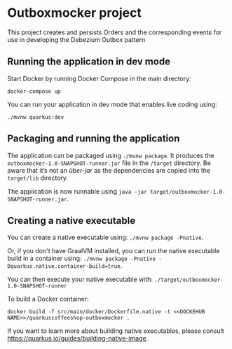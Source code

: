 # Outboxmocker project

This project creates and persists Orders and the corresponding events for use in developing the Debezium Outbox pattern

## Running the application in dev mode

Start Docker by running Docker Compose in the main directory:

```shell script
docker-compose up
```

You can run your application in dev mode that enables live coding using:
```
./mvnw quarkus:dev
```

## Packaging and running the application

The application can be packaged using `./mvnw package`.
It produces the `outboxmocker-1.0-SNAPSHOT-runner.jar` file in the `/target` directory.
Be aware that it’s not an _über-jar_ as the dependencies are copied into the `target/lib` directory.

The application is now runnable using `java -jar target/outboxmocker-1.0-SNAPSHOT-runner.jar`.

## Creating a native executable

You can create a native executable using: `./mvnw package -Pnative`.

Or, if you don't have GraalVM installed, you can run the native executable build in a container using: `./mvnw package -Pnative -Dquarkus.native.container-build=true`.

You can then execute your native executable with: `./target/outboxmocker-1.0-SNAPSHOT-runner`

To build a Docker container: 
```shell script
docker build -f src/main/docker/Dockerfile.native -t <<DOCKEHUB NAME>>/quarkuscoffeeshop-outboxmocker .
```

If you want to learn more about building native executables, please consult https://quarkus.io/guides/building-native-image.
